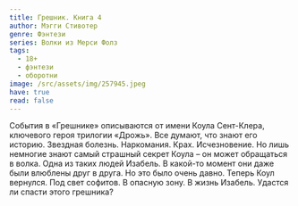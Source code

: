 ```yaml
---
title: Грешник. Книга 4
author: Мэгги Стивотер
genre: Фэнтези
series: Волки из Мерси Фолз
tags:
  - 18+
  - фэнтези
  - оборотни
image: /src/assets/img/257945.jpeg
have: true
read: false
---
```

События в «Грешнике» описываются от имени Коула Сент-Клера, ключевого героя трилогии «Дрожь». Все думают, что знают его историю. Звездная болезнь. Наркомания. Крах. Исчезновение. Но лишь немногие знают самый страшный секрет Коула – он может обращаться в волка. Одна из таких людей Изабель. В какой-то момент они даже были влюблены друг в друга. Но это было очень давно. Теперь Коул вернулся. Под свет софитов. В опасную зону. В жизнь Изабель. Удастся ли спасти этого грешника?
